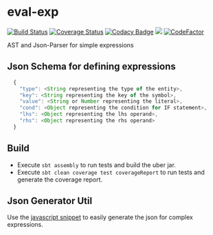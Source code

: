 # eval-exp 
[![Build Status](https://travis-ci.org/saswata-dutta/eval-exp.svg?branch=master)](https://travis-ci.org/saswata-dutta/eval-exp)
[![Coverage Status](https://coveralls.io/repos/github/saswata-dutta/eval-exp/badge.svg?branch=develop)](https://coveralls.io/github/saswata-dutta/eval-exp?branch=develop)
[![Codacy Badge](https://api.codacy.com/project/badge/Grade/de5c9be4524641488e45da1a74b3d09a)](https://app.codacy.com/app/sasdutta/eval-exp?utm_source=github.com&utm_medium=referral&utm_content=saswata-dutta/eval-exp&utm_campaign=Badge_Grade_Dashboard)
[![](https://jitpack.io/v/saswata-dutta/eval-exp.svg)](https://jitpack.io/#saswata-dutta/eval-exp)
[![CodeFactor](https://www.codefactor.io/repository/github/saswata-dutta/eval-exp/badge)](https://www.codefactor.io/repository/github/saswata-dutta/eval-exp)

AST and Json-Parser for simple expressions

## Json Schema for defining expressions

```javascript
  {
    "type": <String representing the type of the entity>,
    "key": <String representing the key of the symbol>,
    "value": <String or Number representing the literal>,
    "cond": <Object representing the condition for IF statement>,
    "lhs": <Object representing the lhs operand>,
    "rhs": <Object representing the rhs operand>
  }
```
  
## Build
  
  - Execute `sbt assembly` to run tests and build the uber jar.
  - Execute `sbt clean coverage test coverageReport` to run tests and generate the coverage report.

## Json Generator Util

Use the [javascript snippet](https://gist.github.com/saswata-dutta/aeaf105908d83eea185f312c5c2cb711) to easily generate the json for complex expressions.
